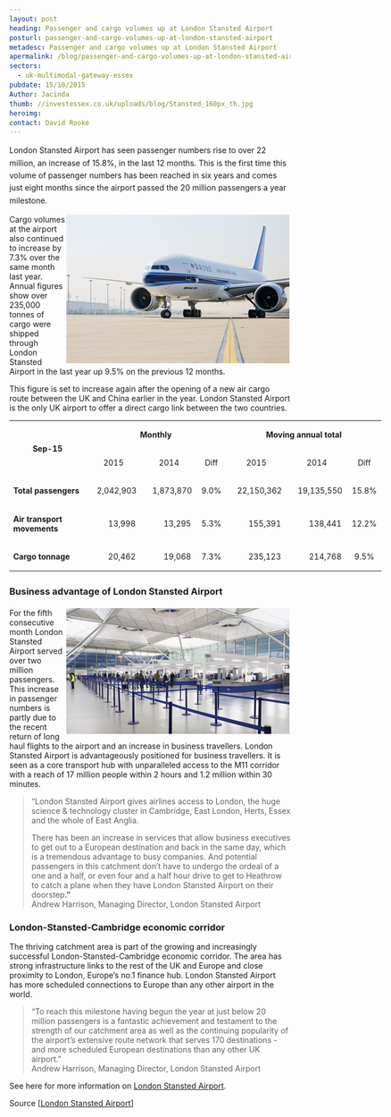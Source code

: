 ```yaml
---
layout: post
heading: Passenger and cargo volumes up at London Stansted Airport
posturl: passenger-and-cargo-volumes-up-at-london-stansted-airport
metadesc: Passenger and cargo volumes up at London Stansted Airport
apermalink: /blog/passenger-and-cargo-volumes-up-at-london-stansted-airport
sectors:
  - uk-multimodal-gateway-essex 
pubdate: 15/10/2015
Author: Jacinda
thumb: //investessex.co.uk/uploads/blog/Stansted_160px_th.jpg
heroimg: 
contact: David Rooke
---
```

<p><span style='line-height: 1.6;'>London Stansted Airport has seen passenger numbers rise to over 22 million, an increase of 15.8%, in the last 12 months. This is the first time this volume of passenger numbers has been reached in six years and comes just eight months since the airport passed the 20 million passengers a year milestone.</span></p><p><img alt='China Southern route between London Stansted Airport and China' src='../uploads/blog/Chinasouthern_400.jpg' style='width: 400px; height: 266px; margin-left: 2px; margin-right: 2px; float: right;'/>Cargo volumes at the airport also continued to increase by 7.3% over the same month last year. Annual figures show over 235,000 tonnes of cargo were shipped through London Stansted Airport in the last year up 9.5% on the previous 12 months.</p><p>This figure is set to increase again after the opening of a new air cargo route between the UK and China earlier in the year. London Stansted Airport is the only UK airport to offer a direct cargo link between the two countries.</p><table border='0' cellpadding='0' cellspacing='0' style='width:667px;' width='667'><tbody><tr><td nowrap='nowrap' rowspan='2' style='width:143px;height:20px;'><p align='center'><strong>Sep-15</strong></p></td><td colspan='3' nowrap='nowrap' style='width:249px;height:20px;'><p align='center'><strong>Monthly</strong></p></td><td colspan='3' nowrap='nowrap' style='width:276px;height:20px;'><p align='center'><strong>Moving annual total</strong></p></td></tr><tr><td nowrap='nowrap' style='width:99px;height:20px;'><p align='center'>2015</p></td><td nowrap='nowrap' style='width:99px;height:20px;'><p align='center'>2014</p></td><td nowrap='nowrap' style='width:51px;height:20px;'><p align='center'>Diff</p></td><td nowrap='nowrap' style='width:108px;height:20px;'><p align='center'>2015</p></td><td nowrap='nowrap' style='width:108px;height:20px;'><p align='center'>2014</p></td><td nowrap='nowrap' style='width:60px;height:20px;'><p align='center'>Diff</p></td></tr><tr><td nowrap='nowrap' style='width:143px;height:42px;'><p><strong>Total passengers</strong></p></td><td nowrap='nowrap' style='width:99px;height:42px;'><p align='center'>   2,042,903</p></td><td nowrap='nowrap' style='width:99px;height:42px;'><p align='center'>   1,873,870</p></td><td nowrap='nowrap' style='width:51px;height:42px;'><p align='center'>9.0%</p></td><td nowrap='nowrap' style='width:108px;height:42px;'><p align='center'>   22,150,362</p></td><td nowrap='nowrap' style='width:108px;height:42px;'><p align='center'>   19,135,550</p></td><td nowrap='nowrap' style='width:60px;height:42px;'><p align='center'>15.8%</p></td></tr><tr><td style='width:143px;height:42px;'><p><strong>Air transport<br/>			movements</strong></p></td><td nowrap='nowrap' style='width:99px;height:42px;'><p align='center'>        13,998</p></td><td nowrap='nowrap' style='width:99px;height:42px;'><p align='center'>        13,295</p></td><td nowrap='nowrap' style='width:51px;height:42px;'><p align='center'>5.3%</p></td><td nowrap='nowrap' style='width:108px;height:42px;'><p align='center'>        155,391</p></td><td nowrap='nowrap' style='width:108px;height:42px;'><p align='center'>        138,441</p></td><td nowrap='nowrap' style='width:60px;height:42px;'><p align='center'>12.2%</p></td></tr><tr><td nowrap='nowrap' style='width:143px;height:42px;'><p><strong>Cargo tonnage</strong></p></td><td nowrap='nowrap' style='width:99px;height:42px;'><p align='center'>        20,462</p></td><td nowrap='nowrap' style='width:99px;height:42px;'><p align='center'>        19,068</p></td><td nowrap='nowrap' style='width:51px;height:42px;'><p align='center'>7.3%</p></td><td nowrap='nowrap' style='width:108px;height:42px;'><p align='center'>        235,123</p></td><td nowrap='nowrap' style='width:108px;height:42px;'><p align='center'>        214,768</p></td><td nowrap='nowrap' style='width:60px;height:42px;'><p align='center'>9.5%</p></td></tr></tbody></table><h3><span style='line-height: 1.6;'>Business advantage of London Stansted Airport</span></h3><p><img alt='London Stansted Airport new security hall' src='../uploads/blog/Stansted_security_400.jpg' style='width: 400px; height: 225px; margin-left: 2px; margin-right: 2px; float: right;'/>For the fifth consecutive month London Stansted Airport served over two million passengers. This increase in passenger numbers is partly due to the recent return of long haul flights to the airport and an increase in business travellers. London Stansted Airport is advantageously positioned for business travellers. It is seen as a core transport hub with unparalleled access to the M11 corridor with a reach of 17 million people within 2 hours and 1.2 million within 30 minutes.</p><blockquote><p>“London Stansted Airport gives airlines access to London, the huge science &amp; technology cluster in Cambridge, East London, Herts, Essex and the whole of East Anglia.</p><p>There has been an increase in services that allow business executives to get out to a European destination and back in the same day, which is a tremendous advantage to busy companies. And potential passengers in this catchment don’t have to undergo the ordeal of a one and a half, or even four and a half hour drive to get to Heathrow to catch a plane when they have London Stansted Airport on their doorstep<strong>.”</strong><br/>Andrew Harrison, Managing Director, London Stansted Airport</p></blockquote><h3>London-Stansted-Cambridge economic corridor</h3><p>The thriving catchment area is part of the growing and increasingly successful London-Stansted-Cambridge economic corridor. The area has strong infrastructure links to the rest of the UK and Europe and close proximity to London, Europe’s no.1 finance hub. London Stansted Airport has more scheduled connections to Europe than any other airport in the world.</p><blockquote><p>“To reach this milestone having begun the year at just below 20 million passengers is a fantastic achievement and testament to the strength of our catchment area as well as the continuing popularity of the airport’s extensive route network that serves 170 destinations - and more scheduled European destinations than any other UK airport.”<br/>Andrew Harrison, Managing Director, London Stansted Airport</p></blockquote><p>See here for more information on <a href='http://investessex.co.uk/studies/place-studies/london-stansted-airport' target='_blank'>London Stansted Airport</a>.</p><p>Source [<a href='http://www.stanstedairport.com/about-us/media-centre/press-releases/stansted-airport-flies-past-22-million-passengers-a-year/'>London Stansted Airport</a>]</p>